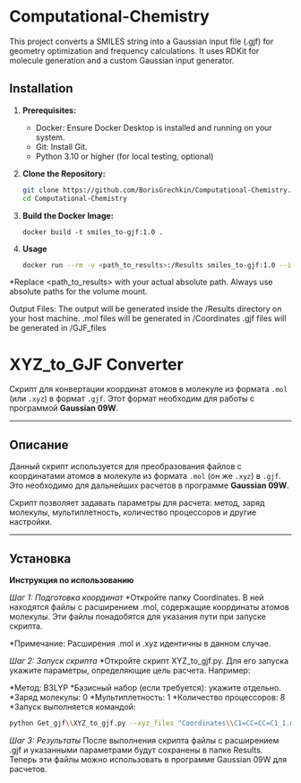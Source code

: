 # Computational-Chemistry

This project converts a SMILES string into a Gaussian input file (.gjf) for geometry optimization and frequency calculations.
It uses RDKit for molecule generation and a custom Gaussian input generator.

## Installation

1. **Prerequisites:**
   * Docker: Ensure Docker Desktop is installed and running on your system.
   * Git: Install Git.
   * Python 3.10 or higher (for local testing, optional)


2. **Clone the Repository:**

   ```bash
   git clone https://github.com/BorisGrechkin/Computational-Chemistry.git
   cd Computational-Chemistry
   ```

3. **Build the Docker Image:**

   ```
   docker build -t smiles_to-gjf:1.0 .
   ```

4. **Usage**
   
   ```bash
   docker run --rm -v <path_to_results>:/Results smiles_to-gjf:1.0 --input_smiles "<smiles_string>"
   ```

*Replace <path_to_results> with your actual absolute path. Always use absolute paths for the volume mount.

Output Files: The output will be generated inside the /Results directory on your host machine.
.mol files will be generated in /Coordinates 
.gjf files will be generated in /GJF_files

# XYZ_to_GJF Converter

Скрипт для конвертации координат атомов в молекуле из формата `.mol` (или `.xyz`) в формат `.gjf`. Этот формат необходим для работы с программой **Gaussian 09W**.

---

## Описание

Данный скрипт используется для преобразования файлов с координатами атомов в молекуле из формата `.mol` (он же `.xyz`) в `.gjf`. Это необходимо для дальнейших расчетов в программе **Gaussian 09W**. 

Скрипт позволяет задавать параметры для расчета: метод, заряд молекулы, мультиплетность, количество процессоров и другие настройки.

---

## Установка

**Инструкция по использованию**

*Шаг 1: Подготовка координат*
*Откройте папку Coordinates. В ней находятся файлы с расширением .mol, содержащие координаты атомов молекулы. Эти файлы понадобятся для указания пути при запуске скрипта.

*Примечание: Расширения .mol и .xyz идентичны в данном случае.

*Шаг 2: Запуск скрипта*
*Откройте скрипт XYZ_to_gjf.py. Для его запуска укажите параметры, определяющие цель расчета. Например:

*Метод: B3LYP
*Базисный набор (если требуется): укажите отдельно.
*Заряд молекулы: 0
*Мультиплетность: 1
*Количество процессоров: 8
*Запуск выполняется командой:

```bash
python Get_gjf\\XYZ_to_gjf.py --xyz_files "Coordinates\\C1=CC=CC=C1_1.mol" --method B3LYP --charge 0 --multiplicity 1 --nproc 8
```
*Шаг 3: Результаты*
После выполнения скрипта файлы с расширением .gjf и указанными параметрами будут сохранены в папке Results. Теперь эти файлы можно использовать в программе Gaussian 09W для расчетов.
